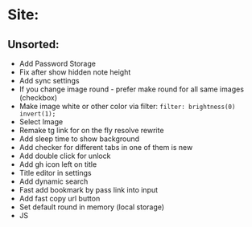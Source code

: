 # Site:

## Unsorted:
- Add Password Storage
- Fix after show hidden note height 
- Add sync settings
- If you change image round - prefer make round for all same images (checkbox)
- Make image white or other color via filter: `filter: brightness(0) invert(1);`
- Select Image
- Remake tg link for on the fly resolve rewrite
- Add sleep time to show background
- Add checker for different tabs in one of them is new
- Add double click for unlock
- Add gh icon left on title
- Title editor in settings
- Add dynamic search
- Fast add bookmark by pass link into input
- Add fast copy url button
- Set default round in memory (local storage)
- JS <script> for add widget or functionality into foreign site
- Middle mouse open in new tab
- Settings for middle mouse
- Open pages for other connected users for some time in minutes
- YouTube search to bottom
- Water drink widget
- Always set IMG for link mask
- Fix first open lock bug
- Change link tg preview
- Change favicon. Check it via google url
- Fix auto-click after unlock screen
- Add multi language support
- Add youtube music loader for many peoples in party
- Don't remove fields if editor modal close
- Allow many editor modals
- Fix "add new bookmark title" if edit
- Add fast edit bookmark text as in trello
- Check diff when you import, not overwrite
- Overwrite Ctrl + S for add notification for save backup
- Change v.x.x.x to GH repo only in prod build
- Add auto deploy script
- Parser for steal bookmarks from other services
- Add changelog autogen readme from x.x.x. Commit messages
- Add / replace std image to images after document ready (because google dark api cool but can be slowly)
- Add folders
- Add sort by filter
- Customize background
- Add Light Mode
- Add api ajax requests extension, e.g. with local servers or devices
- Some themes with customization
- Google drive sync for backup
- Add wiki search by default
- Add service search array
- GoogleDrive or DropBox extension for open, group and sort files
- Add per note encryption
- Google images: add: &tbm=isch
- Add svgrepo search: https://www.svgrepo.com/vectors/hello-world/
- API tester
- Add weeks in year widget

## Frontend internal logic:
- Part one: together common note edit.
- Part two: together common note edit with web sockets.

## Interface:
- Fix lock over Login bug.
- ESC to stop barrel roll.

## Header:

## Items:
- Unshift or push

## Widgets:
- Add bitcoin widget
https://mixedanalytics.com/knowledge-base/top-free-crypto-apis/
- Add Custom Api Widget
- Add wttr.in Widget
- Add time widget

## Extension:
- In ext - override "Ctrl + D"

# Done:
- Add settings for all
- Turn on / off youtube
- Change or add search to google or ya or etc.
- Add image to items
- Add lock img if menu hidden
- Do a barrel roll
